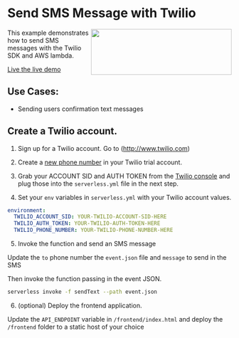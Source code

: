 # Send SMS Message with Twilio

<img align="right" width="316" height="103" src="https://s3-us-west-2.amazonaws.com/assets.site.serverless.com/blog/twilio-logo.jpg">
This example demonstrates how to send SMS messages with the Twilio SDK and AWS lambda.

[Live the live demo](http://twilio-serverless-example.surge.sh)

## Use Cases:

* Sending users confirmation text messages

## Create a Twilio account.

1. Sign up for a Twilio account. Go to (http://www.twilio.com)

2. Create a [new phone number](https://www.twilio.com/console/phone-numbers/) in your Twilio trial account.

3. Grab your ACCOUNT SID and AUTH TOKEN from the [Twilio console](https://www.twilio.com/console) and plug those into the `serverless.yml` file in the next step.

4. Set your `env` variables in `serverless.yml` with your Twilio account values.

  ```yml
  environment:
    TWILIO_ACCOUNT_SID: YOUR-TWILIO-ACCOUNT-SID-HERE
    TWILIO_AUTH_TOKEN: YOUR-TWILIO-AUTH-TOKEN-HERE
    TWILIO_PHONE_NUMBER: YOUR-TWILIO-PHONE-NUMBER-HERE
  ```

5. Invoke the function and send an SMS message

  Update the `to` phone number the `event.json` file and `message` to send in the SMS

  Then invoke the function passing in the event JSON.

  ```bash
  serverless invoke -f sendText --path event.json
  ```

6. (optional) Deploy the frontend application.

  Update the `API_ENDPOINT` variable in `/frontend/index.html` and deploy the `/frontend` folder to a static host of your choice
